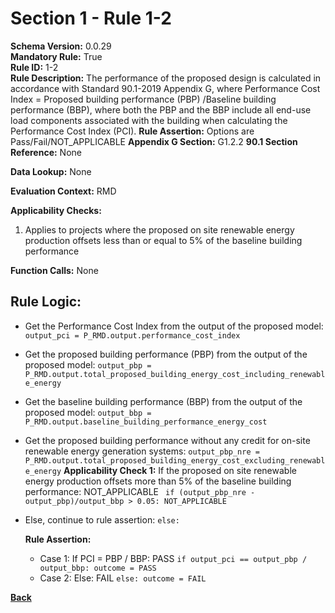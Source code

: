 # Section 1 - Rule 1-2
**Schema Version:** 0.0.29  
**Mandatory Rule:** True  
**Rule ID:** 1-2  
**Rule Description:** The performance of the proposed design is calculated in accordance with Standard 90.1-2019 Appendix G, where Performance Cost Index = Proposed building performance (PBP) /Baseline building performance (BBP), where both the PBP and the BBP include all end-use load components associated with the building when calculating the Performance Cost Index (PCI).
**Rule Assertion:** Options are Pass/Fail/NOT_APPLICABLE
**Appendix G Section:** G1.2.2
**90.1 Section Reference:** None

**Data Lookup:** None

**Evaluation Context:** RMD

**Applicability Checks:** 
1. Applies to projects where the proposed on site renewable energy production offsets less than or equal to 5% of the baseline building performance

**Function Calls:** None

## Rule Logic:   

- Get the Performance Cost Index from the output of the proposed model: `output_pci = P_RMD.output.performance_cost_index`
- Get the proposed building performance (PBP) from the output of the proposed model: `output_pbp = P_RMD.output.total_proposed_building_energy_cost_including_renewable_energy`
- Get the baseline building performance (BBP) from the output of the proposed model: `output_bbp = P_RMD.output.baseline_building_performance_energy_cost`
- Get the proposed building performance without any credit for on-site renewable energy generation systems: `output_pbp_nre = P_RMD.output.total_proposed_building_energy_cost_excluding_renewable_energy`
**Applicability Check 1:** If the proposed on site renewable energy production offsets more than 5% of the baseline building performance: NOT_APPLICABLE ` if (output_pbp_nre - output_pbp)/output_bbp > 0.05: NOT_APPLICABLE`
- Else, continue to rule assertion: `else:`

  **Rule Assertion:** 
  - Case 1: If PCI = PBP / BBP: PASS `if output_pci == output_pbp / output_bbp: outcome = PASS`
  - Case 2: Else: FAIL `else: outcome = FAIL`

**[Back](../_toc.md)**